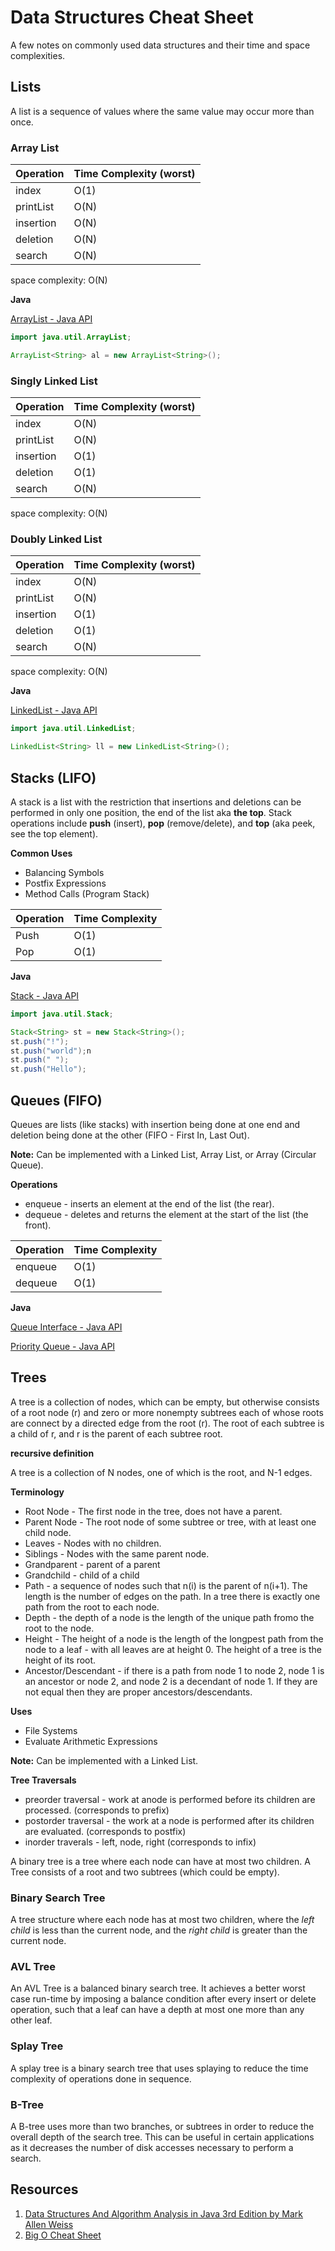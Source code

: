 # Data Structures Cheat Sheet
A few notes on commonly used data structures and their time and space complexities.

## Lists
A list is a sequence of values where the same value may occur more than once.

### Array List
| Operation | Time Complexity (worst) |
|-----------|-------------------------|
| index     | O(1)                    |
| printList | O(N)                    |
| insertion | O(N)                    |
| deletion  | O(N)                    |
| search    | O(N)                    |
space complexity: O(N)

**Java**

[ArrayList - Java API](http://docs.oracle.com/javase/7/docs/api/java/util/ArrayList.html)

```java
import java.util.ArrayList;
```
```java
ArrayList<String> al = new ArrayList<String>();
```

### Singly Linked List

| Operation | Time Complexity (worst) |
|-----------|-------------------------|
| index     | O(N)                    |
| printList | O(N)                    |
| insertion | O(1)                    |
| deletion  | O(1)                    |
| search    | O(N)                    |
space complexity: O(N)

### Doubly Linked List

| Operation | Time Complexity (worst) |
|-----------|-------------------------|
| index     | O(N)                    |
| printList | O(N)                    |
| insertion | O(1)                    |
| deletion  | O(1)                    |
| search    | O(N)                    |
space complexity: O(N)

**Java**

[LinkedList - Java API](http://docs.oracle.com/javase/7/docs/api/java/util/LinkedList.html)

```java
import java.util.LinkedList;
```
```java
LinkedList<String> ll = new LinkedList<String>();
```

## Stacks (LIFO)
A stack is a list with the restriction that insertions and deletions can be performed in only one position, the end of the list aka **the top**. Stack operations include **push** (insert), **pop** (remove/delete), and **top** (aka peek, see the top element). 

**Common Uses**
* Balancing Symbols
* Postfix Expressions
* Method Calls (Program Stack)

| Operation | Time Complexity |
|-----------|-----------------|
| Push      | O(1)            |
| Pop       | O(1)            |

**Java**

[Stack - Java API](http://docs.oracle.com/javase/7/docs/api/java/util/Stack.html)
```java
import java.util.Stack;
```
```java
Stack<String> st = new Stack<String>();
st.push("!");
st.push("world");n
st.push(" ");
st.push("Hello");
```

## Queues (FIFO)
Queues are lists (like stacks) with insertion being done at one end and deletion being done at the other (FIFO - First In, Last Out).

**Note:** Can be implemented with a Linked List, Array List, or Array (Circular Queue).

**Operations**
* enqueue - inserts an element at the end of the list (the rear).
* dequeue - deletes and returns the element at the start of the list (the front).

| Operation | Time Complexity |
|-----------|-----------------|
| enqueue   | O(1)            |
| dequeue   | O(1)            |

**Java**

[Queue Interface - Java API](http://docs.oracle.com/javase/7/docs/api/java/util/Queue.html)

[Priority Queue - Java API](http://docs.oracle.com/javase/7/docs/api/java/util/PriorityQueue.html)

## Trees

A tree is a collection of nodes, which can be empty, but otherwise consists of a root node (r) and zero or more nonempty subtrees each of whose roots are connect by a directed edge from the root (r). The root of each subtree is a child of r, and r is the parent of each subtree root.

**recursive definition**

A tree is a collection of N nodes, one of which is the root, and N-1 edges.

**Terminology**
* Root Node - The first node in the tree, does not have a parent.
* Parent Node - The root node of some subtree or tree, with at least one child node.
* Leaves - Nodes with no children.
* Siblings - Nodes with the same parent node.
* Grandparent - parent of a parent
* Grandchild - child of a child
* Path - a sequence of nodes such that n(i) is the parent of n(i+1). The length is the number of edges on the path. In a tree there is exactly one path from the root to each node.
* Depth - the depth of a node is the length of the unique path fromo the root to the node.
* Height - The height of a node is the length of the longpest path from the node to a leaf - with all leaves are at height 0. The height of a tree is the height of its root.
* Ancestor/Descendant - if there is a path from node 1 to node 2, node 1 is an ancestor or node 2, and node 2 is a decendant of node 1. If they are not equal then they are proper ancestors/descendants.

**Uses**
* File Systems
* Evaluate Arithmetic Expressions

**Note:** Can be implemented with a Linked List.

**Tree Traversals**
* preorder traversal - work at anode is performed before its children are processed. (corresponds to prefix)
* postorder traversal - the work at a node is performed after its children are evaluated. (corresponds to postfix)
* inorder traverals - left, node, right (corresponds to infix)

A binary tree is a tree where each node can have at most two children. A Tree consists of a root and two subtrees (which could be empty).

### Binary Search Tree
A tree structure where each node has at most two children, where the *left child* is less than the current node, and the *right child* is greater than the current node. 

### AVL Tree
An AVL Tree is a balanced binary search tree. It achieves a better worst case run-time by imposing a balance condition after every insert or delete operation, such that a leaf can have a depth at most one more than any other leaf.

### Splay Tree
A splay tree is a binary search tree that uses splaying to reduce the time complexity of operations done in sequence.

### B-Tree
A B-tree uses more than two branches, or subtrees in order to reduce the overall depth of the search tree. This can be useful in certain applications as it decreases the number of disk accesses necessary to perform a search.

## Resources

1. [Data Structures And Algorithm Analysis in Java 3rd Edition by Mark Allen Weiss](http://www.amazon.com/Data-Structures-Algorithm-Analysis-Java/dp/0132576279/ref=sr_1_1?ie=UTF8&qid=1425517283&sr=8-1&keywords=Data+Structures+and+Algorithms+analysis+in+java+mark+allen)
2. [Big O Cheat Sheet](http://bigocheatsheet.com/)